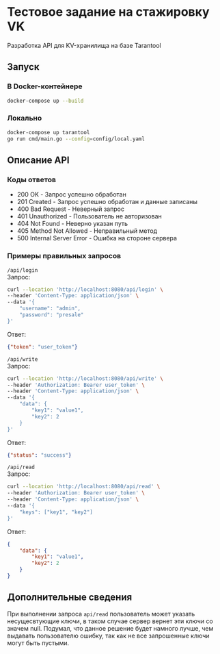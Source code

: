 # Тестовое задание на стажировку VK

Разработка API для KV-хранилища на базе Tarantool

## Запуск

### В Docker-контейнере
```bash
docker-compose up --build
```

### Локально
```bash
docker-compose up tarantool
go run cmd/main.go --config=config/local.yaml
```

## Описание API

### Коды ответов
- 200 OK - Запрос успешно обработан
- 201 Created - Запрос успешно обработан и данные записаны
- 400 Bad Request - Неверный запрос
- 401 Unauthorized - Пользователь не авторизован
- 404 Not Found - Неверно указан путь
- 405 Method Not Allowed - Неправильный метод
- 500 Internal Server Error - Ошибка на стороне сервера

### Примеры правильных запросов

`/api/login` \
Запрос:
```bash
curl --location 'http://localhost:8080/api/login' \
--header 'Content-Type: application/json' \
--data '{
    "username": "admin",
    "password": "presale"
}'
```
Ответ:
```json
{"token": "user_token"}
```

`/api/write` \
Запрос:
```bash
curl --location 'http://localhost:8080/api/write' \
--header 'Authorization: Bearer user_token' \
--header 'Content-Type: application/json' \
--data '{
    "data": {
        "key1": "value1",
        "key2": 2
    }
}'
```
Ответ:
```json
{"status": "success"}
```

`/api/read` \
Запрос:
```bash
curl --location 'http://localhost:8080/api/read' \
--header 'Authorization: Bearer user_token' \
--header 'Content-Type: application/json' \
--data '{
	"keys": ["key1", "key2"]
}'
```
Ответ:
```json
{
	"data": {
		"key1": "value1", 
		"key2": 2
	}
}
```

## Дополнительные сведения

При выполнении запроса `api/read` пользователь может указать несущесвтующие ключи, в таком случае сервер вернет эти ключи со значем null. Подумал, что данное решение будет намного лучше, чем выдавать пользователю ошибку, так как не все запрошенные ключи могут быть пустыми.
